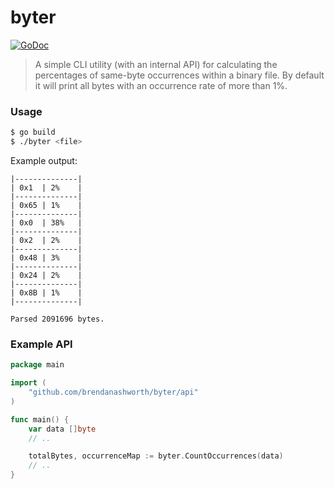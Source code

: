 # byter
[![GoDoc](https://godoc.org/github.com/brendanashworth/byter?status.svg)](http://godoc.org/github.com/brendanashworth/byter/api)

> A simple CLI utility (with an internal API) for calculating the percentages of same-byte occurrences within a binary file. By default it will print all bytes with an occurrence rate of more than 1%.

### Usage
```bash
$ go build
$ ./byter <file>
```

Example output:
```
|--------------|
| 0x1  | 2%    |
|--------------|
| 0x65 | 1%    |
|--------------|
| 0x0  | 38%   |
|--------------|
| 0x2  | 2%    |
|--------------|
| 0x48 | 3%    |
|--------------|
| 0x24 | 2%    |
|--------------|
| 0x8B | 1%    |
|--------------|

Parsed 2091696 bytes.
```

### Example API
```go
package main

import (
	"github.com/brendanashworth/byter/api"
)

func main() {
	var data []byte
	// ..

	totalBytes, occurrenceMap := byter.CountOccurrences(data)
	// ..
}
```
